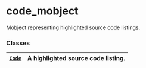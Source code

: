 # code_mobject

Mobject representing highlighted source code listings.

### Classes

| [`Code`](manim.mobject.text.code_mobject.Code.md#manim.mobject.text.code_mobject.Code)   | A highlighted source code listing.   |
|------------------------------------------------------------------------------------------|--------------------------------------|
